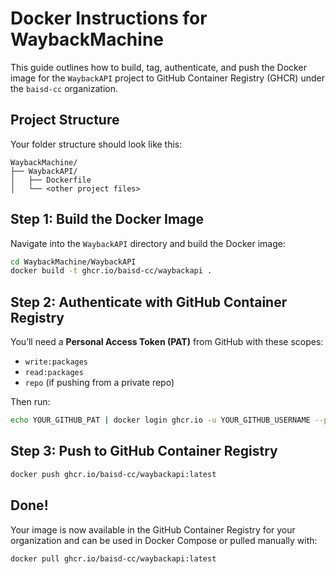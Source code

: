 # Docker Instructions for WaybackMachine

This guide outlines how to build, tag, authenticate, and push the Docker image for the `WaybackAPI` project to GitHub Container Registry (GHCR) under the `baisd-cc` organization.

## Project Structure

Your folder structure should look like this:

```
WaybackMachine/
├── WaybackAPI/
│   ├── Dockerfile
│   └── <other project files>
```

## Step 1: Build the Docker Image

Navigate into the `WaybackAPI` directory and build the Docker image:

```bash
cd WaybackMachine/WaybackAPI
docker build -t ghcr.io/baisd-cc/waybackapi .
```

## Step 2: Authenticate with GitHub Container Registry

You’ll need a **Personal Access Token (PAT)** from GitHub with these scopes:

- `write:packages`
- `read:packages`
- `repo` (if pushing from a private repo)

Then run:

```bash
echo YOUR_GITHUB_PAT | docker login ghcr.io -u YOUR_GITHUB_USERNAME --password-stdin
```

## Step 3: Push to GitHub Container Registry

```bash
docker push ghcr.io/baisd-cc/waybackapi:latest
```

## Done!

Your image is now available in the GitHub Container Registry for your organization and can be used in Docker Compose or pulled manually with:

```bash
docker pull ghcr.io/baisd-cc/waybackapi:latest
```
